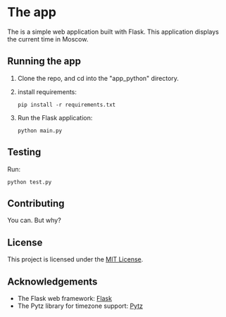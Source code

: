 
# The app

The is a simple web application built with Flask. This application displays the current time in Moscow.

## Running the app
1. Clone the repo, and cd into the "app_python" directory.
2. install requirements:

   ````
   pip install -r requirements.txt
   ````
3. Run the Flask application:

   ````
   python main.py
   ````
   
## Testing
Run:
```
python test.py
```

## Contributing
You can. But why?

## License
This project is licensed under the [MIT License](LICENSE).

## Acknowledgements
- The Flask web framework: [Flask](https://flask.palletsprojects.com/)
- The Pytz library for timezone support: [Pytz](https://pythonhosted.org/pytz/)
